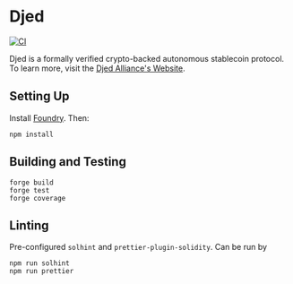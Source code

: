 # Djed

[![CI](https://github.com/DjedAlliance/Djed-Solidity/actions/workflows/CI.yml/badge.svg)](https://github.com/DjedAlliance/Djed-Solidity/actions/workflows/CI.yml)

Djed is a formally verified crypto-backed autonomous stablecoin protocol. To learn more, visit the [Djed Alliance's Website](http://www.djed.one).

## Setting Up

Install [Foundry](https://github.com/foundry-rs/foundry/blob/master/README.md). Then:

```
npm install
```

## Building and Testing

```
forge build
forge test
forge coverage
```

## Linting

Pre-configured `solhint` and `prettier-plugin-solidity`. Can be run by

```
npm run solhint
npm run prettier
```